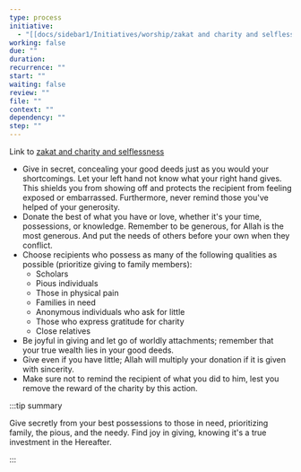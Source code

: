 ```yaml
---
type: process
initiative:
  - "[[docs/sidebar1/Initiatives/worship/zakat and charity and selflessness|zakat and charity and selflessness]]"
working: false
due: ""
duration: 
recurrence: ""
start: ""
waiting: false
review: ""
file: ""
context: ""
dependency: ""
step: ""
---
```


Link to [zakat and charity and selflessness](docs/sidebar1/Initiatives/worship/zakat%20and%20charity%20and%20selflessness.md)

* Give in secret, concealing your good deeds just as you would your shortcomings. Let your left hand not know what your right hand gives. This shields you from showing off and protects the recipient from feeling exposed or embarrassed. Furthermore, never remind those you've helped of your generosity.
* Donate the best of what you have or love, whether it's your time, possessions, or knowledge. Remember to be generous, for Allah is the most generous. And put the needs of others before your own when they conflict.
* Choose recipients who possess as many of the following qualities as possible (prioritize giving to family members):
    * Scholars
    * Pious individuals
    * Those in physical pain
    * Families in need
    * Anonymous individuals who ask for little
    * Those who express gratitude for charity
    * Close relatives
* Be joyful in giving and let go of worldly attachments; remember that your true wealth lies in your good deeds.
* Give even if you have little; Allah will multiply your donation if it is given with sincerity.
* Make sure not to remind the recipient of what you did to him, lest you remove the reward of the charity by this action.

:::tip summary

Give secretly from your best possessions to those in need, prioritizing family, the pious, and the needy. Find joy in giving, knowing it's a true investment in the Hereafter.

:::
